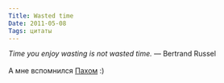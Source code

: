 ```yaml
---
Title: Wasted time
Date: 2011-05-08
Tags: цитаты
---
```


<div class="text"><i>Time you enjoy wasting is not wasted time.</i> — Bertrand Russel<br /><br />
А мне вспомнился <a href="http://www.flickr.com/photos/alexeypegov/1691590911/in/photostream">Пахом</a> :)</div>